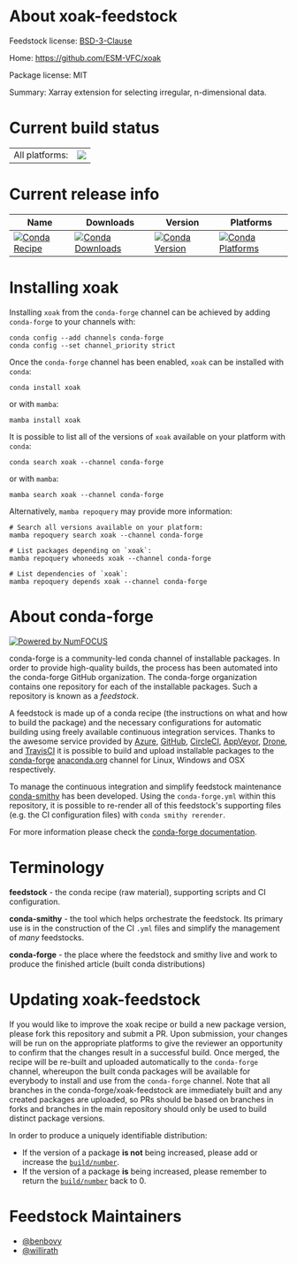 About xoak-feedstock
====================

Feedstock license: [BSD-3-Clause](https://github.com/conda-forge/xoak-feedstock/blob/main/LICENSE.txt)

Home: https://github.com/ESM-VFC/xoak

Package license: MIT

Summary: Xarray extension for selecting irregular, n-dimensional data.

Current build status
====================


<table><tr><td>All platforms:</td>
    <td>
      <a href="https://dev.azure.com/conda-forge/feedstock-builds/_build/latest?definitionId=11485&branchName=main">
        <img src="https://dev.azure.com/conda-forge/feedstock-builds/_apis/build/status/xoak-feedstock?branchName=main">
      </a>
    </td>
  </tr>
</table>

Current release info
====================

| Name | Downloads | Version | Platforms |
| --- | --- | --- | --- |
| [![Conda Recipe](https://img.shields.io/badge/recipe-xoak-green.svg)](https://anaconda.org/conda-forge/xoak) | [![Conda Downloads](https://img.shields.io/conda/dn/conda-forge/xoak.svg)](https://anaconda.org/conda-forge/xoak) | [![Conda Version](https://img.shields.io/conda/vn/conda-forge/xoak.svg)](https://anaconda.org/conda-forge/xoak) | [![Conda Platforms](https://img.shields.io/conda/pn/conda-forge/xoak.svg)](https://anaconda.org/conda-forge/xoak) |

Installing xoak
===============

Installing `xoak` from the `conda-forge` channel can be achieved by adding `conda-forge` to your channels with:

```
conda config --add channels conda-forge
conda config --set channel_priority strict
```

Once the `conda-forge` channel has been enabled, `xoak` can be installed with `conda`:

```
conda install xoak
```

or with `mamba`:

```
mamba install xoak
```

It is possible to list all of the versions of `xoak` available on your platform with `conda`:

```
conda search xoak --channel conda-forge
```

or with `mamba`:

```
mamba search xoak --channel conda-forge
```

Alternatively, `mamba repoquery` may provide more information:

```
# Search all versions available on your platform:
mamba repoquery search xoak --channel conda-forge

# List packages depending on `xoak`:
mamba repoquery whoneeds xoak --channel conda-forge

# List dependencies of `xoak`:
mamba repoquery depends xoak --channel conda-forge
```


About conda-forge
=================

[![Powered by
NumFOCUS](https://img.shields.io/badge/powered%20by-NumFOCUS-orange.svg?style=flat&colorA=E1523D&colorB=007D8A)](https://numfocus.org)

conda-forge is a community-led conda channel of installable packages.
In order to provide high-quality builds, the process has been automated into the
conda-forge GitHub organization. The conda-forge organization contains one repository
for each of the installable packages. Such a repository is known as a *feedstock*.

A feedstock is made up of a conda recipe (the instructions on what and how to build
the package) and the necessary configurations for automatic building using freely
available continuous integration services. Thanks to the awesome service provided by
[Azure](https://azure.microsoft.com/en-us/services/devops/), [GitHub](https://github.com/),
[CircleCI](https://circleci.com/), [AppVeyor](https://www.appveyor.com/),
[Drone](https://cloud.drone.io/welcome), and [TravisCI](https://travis-ci.com/)
it is possible to build and upload installable packages to the
[conda-forge](https://anaconda.org/conda-forge) [anaconda.org](https://anaconda.org/)
channel for Linux, Windows and OSX respectively.

To manage the continuous integration and simplify feedstock maintenance
[conda-smithy](https://github.com/conda-forge/conda-smithy) has been developed.
Using the ``conda-forge.yml`` within this repository, it is possible to re-render all of
this feedstock's supporting files (e.g. the CI configuration files) with ``conda smithy rerender``.

For more information please check the [conda-forge documentation](https://conda-forge.org/docs/).

Terminology
===========

**feedstock** - the conda recipe (raw material), supporting scripts and CI configuration.

**conda-smithy** - the tool which helps orchestrate the feedstock.
                   Its primary use is in the construction of the CI ``.yml`` files
                   and simplify the management of *many* feedstocks.

**conda-forge** - the place where the feedstock and smithy live and work to
                  produce the finished article (built conda distributions)


Updating xoak-feedstock
=======================

If you would like to improve the xoak recipe or build a new
package version, please fork this repository and submit a PR. Upon submission,
your changes will be run on the appropriate platforms to give the reviewer an
opportunity to confirm that the changes result in a successful build. Once
merged, the recipe will be re-built and uploaded automatically to the
`conda-forge` channel, whereupon the built conda packages will be available for
everybody to install and use from the `conda-forge` channel.
Note that all branches in the conda-forge/xoak-feedstock are
immediately built and any created packages are uploaded, so PRs should be based
on branches in forks and branches in the main repository should only be used to
build distinct package versions.

In order to produce a uniquely identifiable distribution:
 * If the version of a package **is not** being increased, please add or increase
   the [``build/number``](https://docs.conda.io/projects/conda-build/en/latest/resources/define-metadata.html#build-number-and-string).
 * If the version of a package **is** being increased, please remember to return
   the [``build/number``](https://docs.conda.io/projects/conda-build/en/latest/resources/define-metadata.html#build-number-and-string)
   back to 0.

Feedstock Maintainers
=====================

* [@benbovy](https://github.com/benbovy/)
* [@willirath](https://github.com/willirath/)

